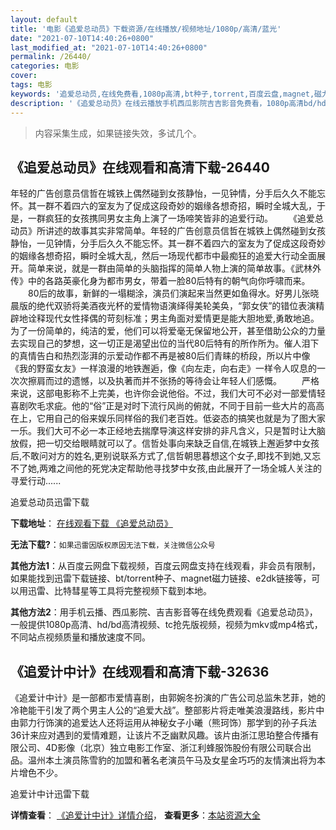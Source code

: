 ```yaml
---
layout: default
title: '电影《追爱总动员》下载资源/在线播放/视频地址/1080p/高清/蓝光'
date: "2021-07-10T14:40:26+0800"
last_modified_at: "2021-07-10T14:40:26+0800"
permalink: /26440/
categories: 电影
cover:
tags: 电影
keywords: '追爱总动员,在线免费看,1080p高清,bt种子,torrent,百度云盘,magnet,磁力链,迅雷下载资源'
description: '《追爱总动员》在线云播放手机西瓜影院吉吉影音免费看，1080p高清bd/hd未删减完整版和tc抢先枪版，mkv/mp4格式，附带bt/torrent种子、magnet/磁力链、百度云盘、网盘资源迅雷下载链接'
---
```


>内容采集生成，如果链接失效，多试几个。


## 《追爱总动员》在线观看和高清下载-26440

年轻的广告创意员信哲在城铁上偶然碰到女孩静怡，一见钟情，分手后久久不能忘怀。其一群不着四六的室友为了促成这段奇妙的姻缘各想奇招，瞬时全城大乱，于是，一群疯狂的女孩携同男女主角上演了一场啼笑皆非的追爱行动。 　　《追爱总动员》所讲述的故事其实非常简单。年轻的广告创意员信哲在城铁上偶然碰到女孩静怡，一见钟情，分手后久久不能忘怀。其一群不着四六的室友为了促成这段奇妙的姻缘各想奇招，瞬时全城大乱，然后一场现代都市中最痴狂的追爱大行动全面展开。简单来说，就是一群由简单的头脑指挥的简单人物上演的简单故事。《武林外传》中的各路英豪化身为都市男女，带着一脸80后特有的朝气向你呼啸而来。 　　80后的故事，新鲜的一塌糊涂，演员们演起来当然更如鱼得水。好男儿张晓晨版的绝代双骄将美酒夜光杯的爱情物语演绎得美轮美奂，“郭女侠&rdquo;的错位表演精辟地诠释现代女性择偶的苛刻标准；男主角面对爱情更是能大胆地爱,勇敢地追。为了一份简单的，纯洁的爱，他们可以将爱毫无保留地公开，甚至借助公众的力量去实现自己的梦想，这一切正是渴望出位的当代80后特有的所作所为。催人泪下的真情告白和热烈澎湃的示爱动作都不再是被80后们青睐的桥段，所以片中像《我的野蛮女友》一样浪漫的地铁邂逅，像《向左走，向右走》一样令人叹息的一次次擦肩而过的遗憾，以及执著而并不张扬的等待会让年轻人们感慨。 　　严格来说，这部电影称不上完美，也许你会说他俗。不过，我们大可不必对一部爱情轻喜剧吹毛求疵。他的&ldquo;俗&rdquo;正是对时下流行风尚的俯就，不同于目前一些大片的高高在上，它用自己的俗来娱乐同样俗的我们老百姓。低姿态的搞笑也就是为了图大家一乐。我们大可不必一本正经地去揣摩导演这样安排的非凡含义，只是暂时让大脑放假，把一切交给眼睛就可以了。信哲处事向来缺乏自信,在城铁上邂逅梦中女孩后,不敢问对方的姓名,更别说联系方式了,信哲朝思暮想这个女子,即找不到她,又忘不了她,两难之间他的死党决定帮助他寻找梦中女孩,由此展开了一场全城人关注的寻爱行动......


追爱总动员迅雷下载

**下载地址**： [在线观看下载 《追爱总动员》](https://www.993dy.com//vod-detail-id-21751.html) 


**无法下载?**：`如果迅雷因版权原因无法下载，关注微信公众号 `

**其他方法1**：从百度云网盘下载视频，百度云网盘支持在线观看，非会员有限制，如果能找到迅雷下载链接、bt/torrent种子、magnet磁力链接、e2dk链接等，可以用迅雷、比特彗星等工具将完整视频下载到本地。

**其他方法2**：用手机云播、西瓜影院、吉吉影音等在线免费观看《追爱总动员》，一般提供1080p高清、hd/bd高清视频、tc抢先版视频，视频为mkv或mp4格式，不同站点视频质量和播放速度不同。


## 《追爱计中计》在线观看和高清下载-32636

《追爱计中计》是一部都市爱情喜剧，由郭婉冬扮演的广告公司总监朱艺菲，她的冷艳能干引发了两个男主人公的“追爱大战”。整部影片将走唯美浪漫路线，影片中由郭力行饰演的追爱达人还将运用从神秘女子小曦（熊珂饰）那学到的孙子兵法36计来应对遇到的爱情难题，让该片不乏幽默风趣。该片由浙江思珀整合传播有限公司、4D影像（北京）独立电影工作室、浙江利蜂服饰股份有限公司联合出品。温州本土演员陈雪豹的加盟和著名老演员午马及女星金巧巧的友情演出将为本片增色不少。</p>


追爱计中计迅雷下载

**详情查看**： [《追爱计中计》详情介绍](/movie/32636/)， **查看更多**：[本站资源大全](/movie/t/all/)

